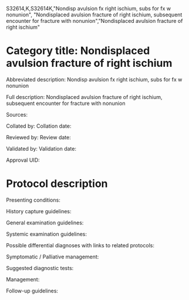 S32614,K,S32614K,"Nondisp avulsion fx right ischium, subs for fx w nonunion", "Nondisplaced avulsion fracture of right ischium, subsequent encounter for fracture with nonunion","Nondisplaced avulsion fracture of right ischium"
# Category title: Nondisplaced avulsion fracture of right ischium

Abbreviated description: Nondisp avulsion fx right ischium, subs for fx w nonunion

Full description: Nondisplaced avulsion fracture of right ischium, subsequent encounter for fracture with nonunion

Sources:

Collated by:
Collation date:

Reviewed by:
Review date:

Validated by:
Validation date:

Approval UID:

# Protocol description

Presenting conditions:

History capture guidelines:

General examination guidelines:

Systemic examination guidelines:

Possible differential diagnoses with links to related protocols:

Symptomatic / Palliative management:

Suggested diagnostic tests:

Management:

Follow-up guidelines:
